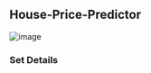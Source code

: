 ## House-Price-Predictor

![image](https://data-flair.training/blogs/wp-content/uploads/sites/2/2020/01/housing-price-prediction.jpg)
### Set Details

